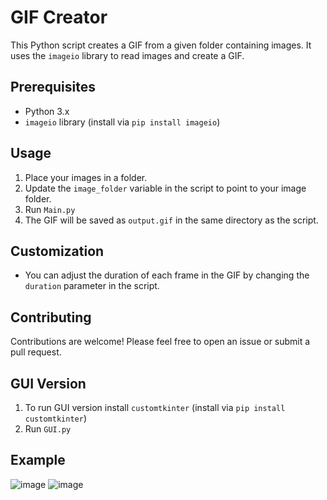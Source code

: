 # GIF Creator

This Python script creates a GIF from a given folder containing images. It uses the `imageio` library to read images and create a GIF.

## Prerequisites

- Python 3.x
- `imageio` library (install via `pip install imageio`)

## Usage

1. Place your images in a folder.
2. Update the `image_folder` variable in the script to point to your image folder.
3. Run `Main.py`
4. The GIF will be saved as `output.gif` in the same directory as the script.

## Customization

- You can adjust the duration of each frame in the GIF by changing the `duration` parameter in the script.

## Contributing

Contributions are welcome! Please feel free to open an issue or submit a pull request.

## GUI Version 

1. To run GUI version install `customtkinter` (install via `pip install customtkinter`)
2. Run `GUI.py`

## Example

![image](https://github.com/SpreadSheets600/GIF-Creator/assets/115402296/6a6bd510-a67e-40b5-b231-7817800cee75)
![image](https://github.com/SpreadSheets600/GIF-Creator/assets/115402296/86f41e48-d43d-4ee6-aff6-d310e44c2f09)

